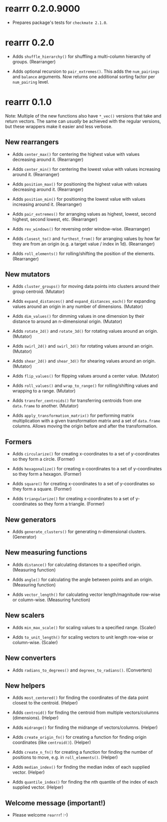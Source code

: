 
# rearrr 0.2.0.9000

* Prepares package's tests for `checkmate 2.1.0`.

# rearrr 0.2.0

* Adds `shuffle_hierarchy()` for shuffling a multi-column hierarchy of groups. (Rearranger)

* Adds optional recursion to `pair_extremes()`. This adds the `num_pairings` and `balance` arguments. Now returns one additional sorting factor per `num_pairing` level.

# rearrr 0.1.0

Note: Multiple of the new functions also have `*_vec()` versions that take and return vectors. The same can *usually* be achieved with the regular versions, but these wrappers make it easier and less verbose.

## New rearrangers

* Adds `center_max()` for centering the highest value with values decreasing around it. (Rearranger)

* Adds `center_min()` for centering the lowest value with values increasing around it. (Rearranger)

* Adds `position_max()` for positioning the highest value with values decreasing around it. (Rearranger)

* Adds `position_min()` for positioning the lowest value with values increasing around it. (Rearranger)

* Adds `pair_extremes()` for arranging values as highest, lowest, second highest, second lowest, etc. (Rearranger)

* Adds `rev_windows()` for reversing order window-wise. (Rearranger)

* Adds `closest_to()` and `furthest_from()` for arranging values by how far they are from an origin (e.g. a target value / index in 1d). (Rearranger)

* Adds `roll_elements()` for rolling/shifting the position of the elements. (Rearranger)


## New mutators

* Adds `cluster_groups()` for moving data points into clusters around their group centroid. (Mutator)

* Adds `expand_distances()` and `expand_distances_each()` for expanding values around an origin in any number of dimensions. (Mutator)

* Adds `dim_values()` for dimming values in one dimension by their distance to around an n-dimensional origin. (Mutator)

* Adds `rotate_2d()` and `rotate_3d()` for rotating values around an origin. (Mutator)

* Adds `swirl_2d()` and `swirl_3d()` for rotating values around an origin. (Mutator)

* Adds `shear_2d()` and `shear_3d()` for shearing values around an origin. (Mutator)

* Adds `flip_values()` for flipping values around a center value. (Mutator)

* Adds `roll_values()` and `wrap_to_range()` for rolling/shifting values and wrapping to a range. (Mutator)

* Adds `transfer_centroids()` for transferring centroids from one `data.frame` to another. (Mutator)

* Adds `apply_transformation_matrix()` for performing matrix multiplication with a given transformation matrix
and a set of `data.frame` columns. Allows moving the origin before and after the transformation.

## Formers

* Adds `circularize()` for creating x-coordinates to a set of y-coordinates so they form a circle. (Former)

* Adds `hexagonalize()` for creating x-coordinates to a set of y-coordinates so they form a hexagon. (Former)

* Adds `square()` for creating x-coordinates to a set of y-coordinates so they form a square. (Former)

* Adds `triangularize()` for creating x-coordinates to a set of y-coordinates so they form a triangle. (Former)


## New generators

* Adds `generate_clusters()` for generating n-dimensional clusters. (Generator)


## New measuring functions

* Adds `distance()` for calculating distances to a specified origin. (Measuring function)

* Adds `angle()` for calculating the angle between points and an origin. (Measuring function)

* Adds `vector_length()` for calculating vector length/magnitude row-wise or column-wise. (Measuring function)


## New scalers

* Adds `min_max_scale()` for scaling values to a specified range. (Scaler)

* Adds `to_unit_length()` for scaling vectors to unit length row-wise or column-wise. (Scaler)


## New converters

* Adds `radians_to_degrees()` and `degrees_to_radians()`. (Converters)


## New helpers

* Adds `most_centered()` for finding the coordinates of the data point closest to the centroid. (Helper)

* Adds `centroid()` for finding the centroid from multiple vectors/columns (dimensions). (Helper)

* Adds `midrange()` for finding the midrange of vectors/columns. (Helper)

* Adds `create_origin_fn()` for creating a function for finding origin coordinates (like `centroid()`). (Helper)

* Adds `create_n_fn()` for creating a function for finding the number of positions to move, e.g. in `roll_elements()`. (Helper)

* Adds `median_index()` for finding the median index of each supplied vector. (Helper)

* Adds `quantile_index()` for finding the *n*th quantile of the index of each supplied vector. (Helper)


## Welcome message (important!)

* Please welcome `rearrr`! :-)

